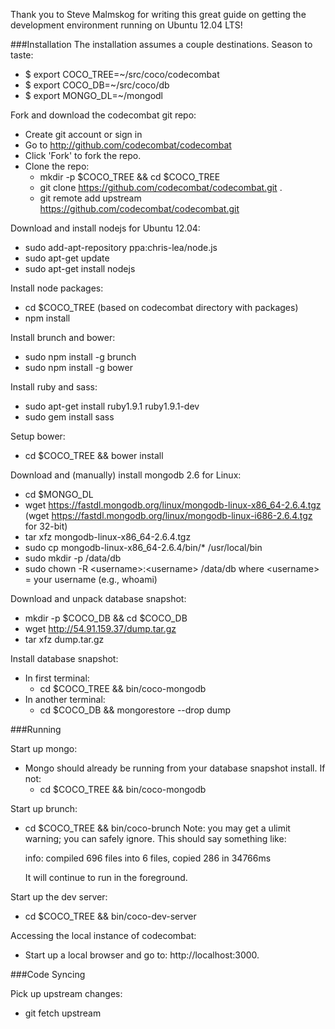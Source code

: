 Thank you to Steve Malmskog for writing this great guide on getting the development environment running on Ubuntu 12.04 LTS!

###Installation
The installation assumes a couple destinations. Season to taste:

* $ export COCO_TREE=~/src/coco/codecombat
* $ export COCO_DB=~/src/coco/db
* $ export MONGO_DL=~/mongodl

Fork and download the codecombat git repo:
- Create git account or sign in
- Go to http://github.com/codecombat/codecombat
- Click 'Fork' to fork the repo.
- Clone the repo:
    - mkdir -p $COCO_TREE && cd $COCO_TREE
    - git clone https://github.com/codecombat/codecombat.git .
    - git remote add upstream https://github.com/codecombat/codecombat.git

Download and install nodejs for Ubuntu 12.04:
- sudo add-apt-repository ppa:chris-lea/node.js
- sudo apt-get update
- sudo apt-get install nodejs

Install node packages:
- cd $COCO_TREE (based on codecombat directory with packages)
- npm install 

Install brunch and bower:
- sudo npm install -g brunch
- sudo npm install -g bower

Install ruby and sass:
- sudo apt-get install ruby1.9.1 ruby1.9.1-dev
- sudo gem install sass

Setup bower:
- cd $COCO_TREE && bower install

Download and (manually) install mongodb 2.6 for Linux:
- cd $MONGO_DL
- wget https://fastdl.mongodb.org/linux/mongodb-linux-x86_64-2.6.4.tgz (wget https://fastdl.mongodb.org/linux/mongodb-linux-i686-2.6.4.tgz for 32-bit)
- tar xfz mongodb-linux-x86_64-2.6.4.tgz
- sudo cp mongodb-linux-x86_64-2.6.4/bin/* /usr/local/bin
- sudo mkdir -p /data/db
- sudo chown -R \<username\>:\<username\> /data/db
   where \<username\> = your username (e.g., whoami)

Download and unpack database snapshot:
- mkdir -p $COCO_DB && cd $COCO_DB
- wget http://54.91.159.37/dump.tar.gz
- tar xfz dump.tar.gz

Install database snapshot:
- In first terminal:
   - cd $COCO_TREE && bin/coco-mongodb
- In another terminal:
   - cd $COCO_DB && mongorestore --drop dump

###Running

Start up mongo:
- Mongo should already be running from your database snapshot install. If not:
   - cd $COCO_TREE && bin/coco-mongodb

Start up brunch:
- cd $COCO_TREE && bin/coco-brunch
   Note: you may get a ulimit warning; you can safely ignore.
   This should say something like:

   info: compiled 696 files into 6 files, copied 286 in 34766ms

   It will continue to run in the foreground.

Start up the dev server:
- cd $COCO_TREE && bin/coco-dev-server

Accessing the local instance of codecombat:
- Start up a local browser and go to: http://localhost:3000.

###Code Syncing

Pick up upstream changes:
- git fetch upstream
